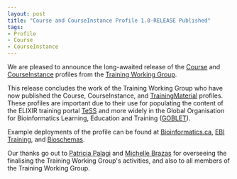 ```yaml
---
layout: post
title: "Course and CourseInstance Profile 1.0-RELEASE Published"
tags:
- Profile
- Course
- CourseInstance
---
```

We are pleased to announce the long-awaited release of the [Course](/profiles/Course/1.0-RELEASE) and [CourseInstance](/profiles/CourseInstance/1.0-RELEASE) profiles from the [Training Working Group](/groups/Training).

This release concludes the work of the Training Working Group who have now published the Course, CourseInstance, and [TrainingMaterial](/profiles/TrainingMaterial) profiles. These profiles are important due to their use for populating the content of the ELIXIR training portal [TeSS](https://tess.elixir-europe.org/) and more widely in the Global Organisation for Bioinformatics Learning, Education and Training ([GOBLET](https://www.mygoblet.org/)).

Example deployments of the profile can be found at [Bioinformatics.ca](https://bioinformatics.ca/workshops-all/2021-infectious-disease-epidemiology-analysis/), [EBI Training](https://www.ebi.ac.uk/training/events/metagenomics-bioinformatics-2022/), and [Bioschemas](https://bioschemas.org/meetings/2022-01_SWAT4HCLS_leiden).

Our thanks go out to [Patricia Palagi](/people/PatriciaPalagi) and [Michelle Brazas](/people/MichelleBrazas) for overseeing the finalising the Training Working Group's activities, and also to all members of the Training Working Group.
